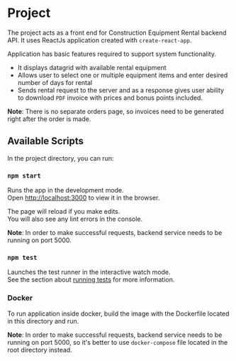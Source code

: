 # Project

The project acts as a front end for Construction Equipment Rental backend API. It uses ReactJs application created with `create-react-app`. 

Application has basic features required to support system functionality.

* It displays datagrid with available rental equipment
* Allows user to select one or multiple equipment items and enter desired number of days for rental
* Sends rental request to the server and as a response gives user ability to download `PDF` invoice with prices and bonus points included.

**Note**: There is no separate orders page, so invoices need to be generated right after the order is made.

## Available Scripts

In the project directory, you can run:

### `npm start`

Runs the app in the development mode.\
Open [http://localhost:3000](http://localhost:3000) to view it in the browser.

The page will reload if you make edits.\
You will also see any lint errors in the console.

**Note**: In order to make successful requests, backend service needs to be running on port 5000.

### `npm test`

Launches the test runner in the interactive watch mode.\
See the section about [running tests](https://facebook.github.io/create-react-app/docs/running-tests) for more information.

### Docker

To run application inside docker, build the image with the Dockerfile located in this directory and run.

**Note**: In order to make successful requests, backend service needs to be running on port 5000, so it's better to use `docker-compose` file located in the root directory instead.